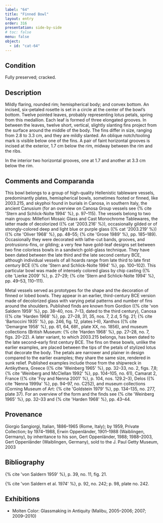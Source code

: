 ```yaml
---
label: "64"
title: "Finned Bowl"
layout: entry
order: 316
presentation: side-by-side
# toc: false
menu: false
object:
  - id: "cat-64"
---
```


## Condition

Fully preserved; cracked.

## Description

Mildly flaring, rounded rim; hemispherical body; and convex bottom. An incised, six-petaled rosette is set in a circle at the center of the bowl’s bottom. Twelve pointed leaves, probably representing lotus petals, spring from this medallion. Each leaf is formed of three elongated grooves. In between the leaves, twelve short, vertical, slightly slanting fins project from the surface around the middle of the body. The fins differ in size, ranging from 2.8 to 3.3 cm, and they are mildly slanted. An oblique notch/tooling mark is visible below one of the fins. A pair of faint horizontal grooves is incised at the exterior, 1.7 cm below the rim, midway between the rim and the ribs.

In the interior two horizontal grooves, one at 1.7 and another at 3.3 cm below the rim.

## Comments and Comparanda

This bowl belongs to a group of high-quality Hellenistic tableware vessels, predominantly plates, hemispherical bowls, sometimes footed or finned, like 2003.215, and skyphoi found in burials in Canosa, in southern Italy, the ancient Canusium (for an overview on Canosa Group vessels see {% cite 'Stern and Schlick-Nolte 1994' %}, p. 97–115). The vessels belong to two main groups: Millefiori Mosaic Glass and Cast Monochrome Tablewares, the latter made of decolorized ({% cat '2003.216' %}), occasionally gilded or of strongly-colored deep and light blue or purple glass ({% cat '2003.219' %}) ({% cite 'Oliver 1968' %}, pp. 48–55; {% cite 'Grose 1989' %}, pp. 185–189). Occasionally they were decorated with lathe-cut bands, grooves, and protrusions-fins, or gilding; a very few have gold-leaf designs set between two fine colorless bowls in a sandwich gold-glass technique. They have been dated between the late third and the late second century BCE, although individual vessels of all hoards range from late third to late first century BCE ({% cite 'Stern and Schlick-Nolte 1994' %}, pp. 100–102). This particular bowl was made of intensely colored glass by chip casting ({% cite 'Lierke 2009' %}, p. 27–29; {% cite 'Stern and Schlick-Nolte 1994' %}, pp. 49–53, 110–111).

Metal vessels served as prototypes for the shape and the decoration of finned or lobed bowls. They appear in an earlier, third-century BCE version made of decolorized glass with varying petal patterns and number of fins around the shoulders. Published finds are known from Gordion ({% cite 'von Saldern 1959' %}, pp. 38–40, nos. 7–13, dated to the third century), Canosa ({% cite 'Harden 1968' %}, pp. 27–28, 31, 35, nos. 7, 2.d, 5 fig. 21; {% cite 'Bartoccini 1935' %}, pp. 246, fig. 12, plates I–II), Xanthos ({% cite 'Demargne 1958' %}, pp. 61, 64, 68f., plate XX, no. 1856), and museum collections (British Museum: {% cite 'Harden 1968' %}, pp. 27–28, no. 7, figs. 20–22). A later variant, to which 2003.215 belongs, has been dated to the late second–early first century BCE. The fins on these bowls, unlike the earlier examples, are placed between the tips of the petals of stylized lotus that decorate the body. The petals are narrower and plainer in design compared to the earlier examples; they share the same size, rendered in sunk relief. Published examples include those from the shipwreck in Antikythera, Greece ({% cite 'Weinberg 1965' %}, pp. 32–33, no. 2, figs. 7,8; {% cite 'Weinberg and McClellan 1992' %}, pp. 104–105, no. 61), Camarat 2, France ({% cite 'Foy and Nenna 2001' %}, p. 104, nos. 129.2–3), Delos ({% cite 'Nenna 1999a' %}, pp. 94–97, no. C252), and museum collections (Corning Museum of Art: {% cite 'Goldstein 1979' %}, pp. 134–135, no. 277, plate 37). For an overview of the form and the finds see {% cite 'Weinberg 1965' %}, pp. 32–33 and {% cite 'Harden 1968' %}, pp. 43–44.

## Provenance

Giorgio Sangiorgi, Italian, 1886–1965 (Rome, Italy); by 1959, Private Collection; by 1974–1988, Erwin Oppenländer, 1901–1988 (Waiblingen, Germany), by inheritance to his son, Gert Oppenländer, 1988; 1988–2003, Gert Oppenländer (Waiblingen, Germany), sold to the J. Paul Getty Museum, 2003

## Bibliography

{% cite 'von Saldern 1959' %}, p. 39, no. 11, fig. 21.

{% cite 'von Saldern et al. 1974' %}, p. 92, no. 242; p. 98, plate no. 242.

## Exhibitions

-   Molten Color: Glassmaking in Antiquity (Malibu, 2005–2006; 2007; 2009–2010)